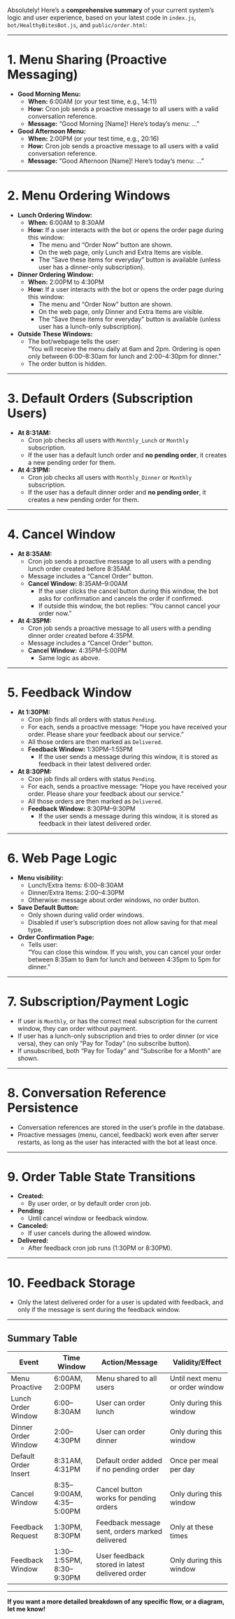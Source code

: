 Absolutely! Here’s a **comprehensive summary** of your current system’s logic and user experience, based on your latest code in `index.js`, `bot/HealthyBitesBot.js`, and `public/order.html`:

---

# **1. Menu Sharing (Proactive Messaging)**
- **Good Morning Menu:**  
  - **When:** 6:00AM (or your test time, e.g., 14:11)  
  - **How:** Cron job sends a proactive message to all users with a valid conversation reference.
  - **Message:** “Good Morning [Name]! Here’s today’s menu: ...”
- **Good Afternoon Menu:**  
  - **When:** 2:00PM (or your test time, e.g., 20:16)  
  - **How:** Cron job sends a proactive message to all users with a valid conversation reference.
  - **Message:** “Good Afternoon [Name]! Here’s today’s menu: ...”

---

# **2. Menu Ordering Windows**
- **Lunch Ordering Window:**  
  - **When:** 6:00AM to 8:30AM  
  - **How:** If a user interacts with the bot or opens the order page during this window:
    - The menu and “Order Now” button are shown.
    - On the web page, only Lunch and Extra Items are visible.
    - The “Save these items for everyday” button is available (unless user has a dinner-only subscription).
- **Dinner Ordering Window:**  
  - **When:** 2:00PM to 4:30PM  
  - **How:** If a user interacts with the bot or opens the order page during this window:
    - The menu and “Order Now” button are shown.
    - On the web page, only Dinner and Extra Items are visible.
    - The “Save these items for everyday” button is available (unless user has a lunch-only subscription).
- **Outside These Windows:**  
  - The bot/webpage tells the user:  
    “You will receive the menu daily at 6am and 2pm. Ordering is open only between 6:00–8:30am for lunch and 2:00–4:30pm for dinner.”
  - The order button is hidden.

---

# **3. Default Orders (Subscription Users)**
- **At 8:31AM:**  
  - Cron job checks all users with `Monthly_Lunch` or `Monthly` subscription.
  - If the user has a default lunch order and **no pending order**, it creates a new pending order for them.
- **At 4:31PM:**  
  - Cron job checks all users with `Monthly_Dinner` or `Monthly` subscription.
  - If the user has a default dinner order and **no pending order**, it creates a new pending order for them.

---

# **4. Cancel Window**
- **At 8:35AM:**  
  - Cron job sends a proactive message to all users with a pending lunch order created before 8:35AM.
  - Message includes a “Cancel Order” button.
  - **Cancel Window:** 8:35AM–9:00AM
    - If the user clicks the cancel button during this window, the bot asks for confirmation and cancels the order if confirmed.
    - If outside this window, the bot replies: “You cannot cancel your order now.”
- **At 4:35PM:**  
  - Cron job sends a proactive message to all users with a pending dinner order created before 4:35PM.
  - Message includes a “Cancel Order” button.
  - **Cancel Window:** 4:35PM–5:00PM
    - Same logic as above.

---

# **5. Feedback Window**
- **At 1:30PM:**  
  - Cron job finds all orders with status `Pending`.
  - For each, sends a proactive message: “Hope you have received your order. Please share your feedback about our service.”
  - All those orders are then marked as `Delivered`.
  - **Feedback Window:** 1:30PM–1:55PM
    - If the user sends a message during this window, it is stored as feedback in their latest delivered order.
- **At 8:30PM:**  
  - Cron job finds all orders with status `Pending`.
  - For each, sends a proactive message: “Hope you have received your order. Please share your feedback about our service.”
  - All those orders are then marked as `Delivered`.
  - **Feedback Window:** 8:30PM–9:30PM
    - If the user sends a message during this window, it is stored as feedback in their latest delivered order.

---

# **6. Web Page Logic**
- **Menu visibility:**  
  - Lunch/Extra Items: 6:00–8:30AM  
  - Dinner/Extra Items: 2:00–4:30PM  
  - Otherwise: message about order windows, no order button.
- **Save Default Button:**  
  - Only shown during valid order windows.
  - Disabled if user’s subscription does not allow saving for that meal type.
- **Order Confirmation Page:**  
  - Tells user:  
    “You can close this window. If you wish, you can cancel your order between 8:35am to 9am for lunch and between 4:35pm to 5pm for dinner.”

---

# **7. Subscription/Payment Logic**
- If user is `Monthly`, or has the correct meal subscription for the current window, they can order without payment.
- If user has a lunch-only subscription and tries to order dinner (or vice versa), they can only “Pay for Today” (no subscribe button).
- If unsubscribed, both “Pay for Today” and “Subscribe for a Month” are shown.

---

# **8. Conversation Reference Persistence**
- Conversation references are stored in the user’s profile in the database.
- Proactive messages (menu, cancel, feedback) work even after server restarts, as long as the user has interacted with the bot at least once.

---

# **9. Order Table State Transitions**
- **Created:**  
  - By user order, or by default order cron job.
- **Pending:**  
  - Until cancel window or feedback window.
- **Canceled:**  
  - If user cancels during the allowed window.
- **Delivered:**  
  - After feedback cron job runs (1:30PM or 8:30PM).

---

# **10. Feedback Storage**
- Only the latest delivered order for a user is updated with feedback, and only if the message is sent during the feedback window.

---

## **Summary Table**

| Event                | Time Window         | Action/Message                                 | Validity/Effect                |
|----------------------|--------------------|------------------------------------------------|-------------------------------|
| Menu Proactive       | 6:00AM, 2:00PM     | Menu shared to all users                       | Until next menu or order window|
| Lunch Order Window   | 6:00–8:30AM        | User can order lunch                           | Only during this window        |
| Dinner Order Window  | 2:00–4:30PM        | User can order dinner                          | Only during this window        |
| Default Order Insert | 8:31AM, 4:31PM     | Default order added if no pending order        | Once per meal per day          |
| Cancel Window        | 8:35–9:00AM, 4:35–5:00PM | Cancel button works for pending orders   | Only during this window        |
| Feedback Request     | 1:30PM, 8:30PM     | Feedback message sent, orders marked delivered  | Only at these times            |
| Feedback Window      | 1:30–1:55PM, 8:30–9:30PM | User feedback stored in latest delivered order | Only during this window        |

---

**If you want a more detailed breakdown of any specific flow, or a diagram, let me know!**
